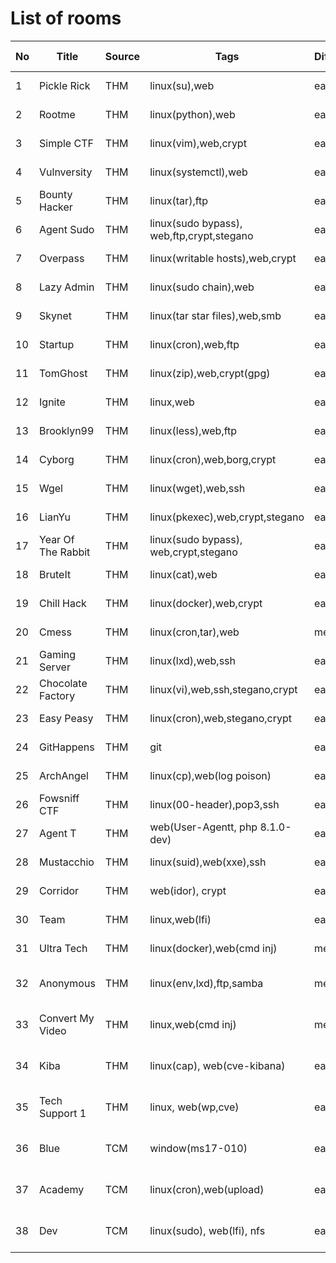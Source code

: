 # List of rooms

| No | Title              | Source | Tags                                      | Difficulty | Writeup                                  | Date Finished  |
| -- | ------------------ | ------ | ----------------------------------------- | ---------- | ---------------------------------------- | -------------- |
| 1  | Pickle Rick        | THM    | linux(su),web                             | easy       | [here](TryHackMe/pickle\_rick/)          | March 2, 2023  |
| 2  | Rootme             | THM    | linux(python),web                         | easy       | [here](TryHackMe/rootme/)                | March 2, 2023  |
| 3  | Simple CTF         | THM    | linux(vim),web,crypt                      | easy       | [here](TryHackMe/simple\_ctf/)           | March 2, 2023  |
| 4  | Vulnversity        | THM    | linux(systemctl),web                      | easy       | [here](TryHackMe/vulnversity/)           | March 2, 2023  |
| 5  | Bounty Hacker      | THM    | linux(tar),ftp                            | easy       | [here](TryHackMe/bountyhacker/)          | March 2, 2023  |
| 6  | Agent Sudo         | THM    | linux(sudo bypass), web,ftp,crypt,stegano | easy       | [here](TryHackMe/agentsudo/)             | March 2, 2023  |
| 7  | Overpass           | THM    | linux(writable hosts),web,crypt           | easy       | [here](TryHackMe/overpass/)              | March 2, 2023  |
| 8  | Lazy Admin         | THM    | linux(sudo chain),web                     | easy       | [here](TryHackMe/lazyadmin/)             | March 3, 2023  |
| 9  | Skynet             | THM    | linux(tar star files),web,smb             | easy       | [here](TryHackMe/skynet/)                | March 3, 2023  |
| 10 | Startup            | THM    | linux(cron),web,ftp                       | easy       | [here](TryHackMe/startup/)               | March 3, 2023  |
| 11 | TomGhost           | THM    | linux(zip),web,crypt(gpg)                 | easy       | [here](TryHackMe/tomghost/)              | March 4, 2023  |
| 12 | Ignite             | THM    | linux,web                                 | easy       | [here](TryHackMe/ignite/)                | March 4, 2023  |
| 13 | Brooklyn99         | THM    | linux(less),web,ftp                       | easy       | [here](TryHackMe/brooklyn99/)            | March 4, 2023  |
| 14 | Cyborg             | THM    | linux(cron),web,borg,crypt                | easy       | [here](TryHackMe/cyborg/)                | March 4, 2023  |
| 15 | Wgel               | THM    | linux(wget),web,ssh                       | easy       | [here](TryHackMe/wgel/)                  | March 4, 2023  |
| 16 | LianYu             | THM    | linux(pkexec),web,crypt,stegano           | easy       | [here](TryHackMe/lian\_yu/)              | March 5, 2023  |
| 17 | Year Of The Rabbit | THM    | linux(sudo bypass), web,crypt,stegano     | easy       | [here](TryHackMe/year\_of\_the\_rabbit/) | March 5, 2023  |
| 18 | BruteIt            | THM    | linux(cat),web                            | easy       | [here](TryHackMe/bruteit/)               | March 6, 2023  |
| 19 | Chill Hack         | THM    | linux(docker),web,crypt                   | easy       | [here](TryHackMe/chill\_hack/)           | March 6, 2023  |
| 20 | Cmess              | THM    | linux(cron,tar),web                       | medium     | [here](TryHackMe/cmess/)                 | March 6, 2023  |
| 21 | Gaming Server      | THM    | linux(lxd),web,ssh                        | easy       | [here](TryHackMe/gaming\_server/)        | March 7, 2023  |
| 22 | Chocolate Factory  | THM    | linux(vi),web,ssh,stegano,crypt           | easy       | [here](TryHackMe/chocolate\_factory/)    | March 7, 2023  |
| 23 | Easy Peasy         | THM    | linux(cron),web,stegano,crypt             | easy       | [here](TryHackMe/easy\_peasy/)           | March 7, 2023  |
| 24 | GitHappens         | THM    | git                                       | easy       | [here](TryHackMe/githappens/)            | March 7, 2023  |
| 25 | ArchAngel          | THM    | linux(cp),web(log poison)                 | easy       | [here](TryHackMe/archangel/)             | March 7, 2023  |
| 26 | Fowsniff CTF       | THM    | linux(00-header),pop3,ssh                 | easy       | [here](TryHackMe/Fowsniff/)              | March 8, 2023  |
| 27 | Agent T            | THM    | web(User-Agentt, php 8.1.0-dev)           | easy       | [here](TryHackMe/agentT/)                | March 8, 2023  |
| 28 | Mustacchio         | THM    | linux(suid),web(xxe),ssh                  | easy       | [here](TryHackMe/mustacchio/)            | March 8, 2023  |
| 29 | Corridor           | THM    | web(idor), crypt                          | easy       | [here](TryHackMe/corridor/)              | March 8, 2023  |
| 30 | Team               | THM    | linux,web(lfi)                            | easy       | [here](TryHackMe/team/)                  | March 9, 2023  |
| 31 | Ultra Tech         | THM    | linux(docker),web(cmd inj)                | medium     | [here](TryHackMe/ultra\_tech/)           | March 9, 2023  |
| 32 | Anonymous          | THM    | linux(env,lxd),ftp,samba                  | medium     | [here](TryHackMe/anonymous/)             | March 10, 2023 |
| 33 | Convert My Video   | THM    | linux,web(cmd inj)                        | medium     | [here](TryHackMe/convert\_my\_video/)    | March 10, 2023 |
| 34 | Kiba               | THM    | linux(cap), web(cve-kibana)               | easy       | [here](TryHackMe/kiba/)                  | March 11, 2023 |
| 35 | Tech Support 1     | THM    | linux, web(wp,cve)                        | easy       | [here](TryHackMe/tech\_support1/)        | March 11, 2023 |
| 36 | Blue               | TCM    | window(ms17-010)                          | easy       | [here](LocalVM/blue/)                    | March 12, 2023 |
| 37 | Academy            | TCM    | linux(cron),web(upload)                   | easy       | [here](LocalVM/academy/)                 | March 12, 2023 |
| 38 | Dev                | TCM    | linux(sudo), web(lfi), nfs                | easy       | [here](LocalVM/dev/)                     | March 12, 2023 |
